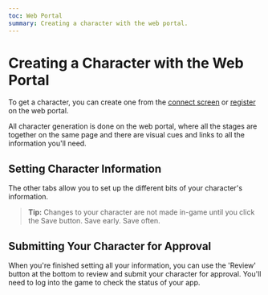 ```yaml
---
toc: Web Portal
summary: Creating a character with the web portal.
---
```


# Creating a Character with the Web Portal

To get a character, you can create one from the [connect screen](/help/connect) or  [register](/help/website/web_login) on the web portal.

All character generation is done on the web portal, where all the stages are together on the same page and there are visual cues and links to all the information you'll need.

## Setting Character Information

The other tabs allow you to set up the different bits of your character's information.  

> **Tip:** Changes to your character are not made in-game until you click the Save button.  Save early.  Save often.

## Submitting Your Character for Approval

When you're finished setting all your information, you can use the 'Review' button at the bottom to review and submit your character for approval.  You'll need to log into the game to check the status of your app.

